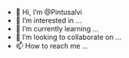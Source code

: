- 👋 Hi, I’m @Pintusalvi
- 👀 I’m interested in ...
- 🌱 I’m currently learning ...
- 💞️ I’m looking to collaborate on ...
- 📫 How to reach me ...

<!---
Pintusalvi/Pintusalvi is a ✨ special ✨ repository because its `README.md` (this file) appears on your GitHub profile.
You can click the Preview link to take a look at your changes.
--->
